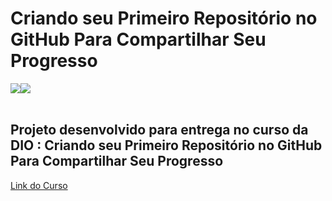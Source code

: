 # Criando seu Primeiro Repositório no GitHub Para Compartilhar Seu Progresso

<div style="display: flex;">
    <img src="https://img.shields.io/static/v1?label=git&message=tecnologias&color=blue&style=for-the-badge" />
    <img src="https://img.shields.io/static/v1?label=github&message=tecnologias&color=important&style=for-the-badge" />
</div>
<br/>

## Projeto desenvolvido para entrega no curso da DIO : Criando seu Primeiro Repositório no GitHub Para Compartilhar Seu Progresso 
<a href="https://web.dio.me/lab/criando-seu-primeiro-repositorio-no-github-para-compartilhar-seu-progresso"> Link do Curso </a>
